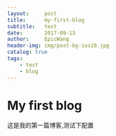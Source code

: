 ```yaml
---
layout:     post
title:      my-first-blog
subtitle:   test
date:       2017-09-13
author:     EpicWang
header-img: img/post-bg-ios10.jpg
catalog: true
tags:
    - test
	- blog
---
```


# My first blog

这是我的第一篇博客,测试下配置